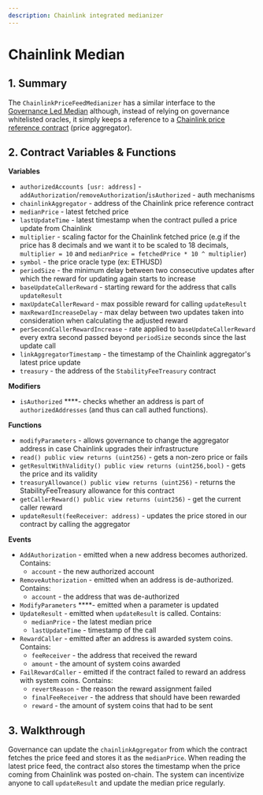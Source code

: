 ```yaml
---
description: Chainlink integrated medianizer
---
```


# Chainlink Median

## 1. Summary <a id="1-introduction"></a>

The `ChainlinkPriceFeedMedianizer` has a similar interface to the [Governance Led Median](https://reflexer-labs.gitbook.io/geb/system-contracts/untitled-1/medianizer/governance-led) although, instead of relying on governance whitelisted oracles, it simply keeps a reference to a [Chainlink price reference contract](https://feeds.chain.link/) \(price aggregator\).

## 2. Contract Variables & Functions <a id="2-contract-details"></a>

**Variables**

* `authorizedAccounts [usr: address]` - `addAuthorization`/`removeAuthorization`/`isAuthorized` - auth mechanisms
* `chainlinkAggregator` - address of the Chainlink price reference contract
* `medianPrice` - latest fetched price 
* `lastUpdateTime` - latest timestamp when the contract pulled a price update from Chainlink
* `multiplier` - scaling factor for the Chainlink fetched price \(e.g if the price has 8 decimals and we want it to be scaled to 18 decimals, `multiplier = 10` and `medianPrice = fetchedPrice * 10 ^ multiplier`\)
* `symbol` - the price oracle type \(ex: ETHUSD\)
* `periodSize` - the minimum delay between two consecutive updates after which the reward for updating again starts to increase
* `baseUpdateCallerReward` - starting reward for the address that calls `updateResult`
* `maxUpdateCallerReward` - max possible reward for calling `updateResult`
* `maxRewardIncreaseDelay` - max delay between two updates taken into consideration when calculating the adjusted reward
* `perSecondCallerRewardIncrease` - rate applied to `baseUpdateCallerReward` every extra second passed beyond `periodSize` seconds since the last update call
* `linkAggregatorTimestamp` - the timestamp of the Chainlink aggregator's latest price update
* `treasury` - the address of the `StabilityFeeTreasury` contract

**Modifiers**

* `isAuthorized` ****- checks whether an address is part of `authorizedAddresses` \(and thus can call authed functions\).

**Functions**

* `modifyParameters` - allows governance to change the aggregator address in case Chainlink upgrades their infrastructure
* `read() public view returns (uint256)` - gets a non-zero price or fails
* `getResultWithValidity() public view returns (uint256,bool)` - gets the price and its validity
* `treasuryAllowance() public view returns (uint256)` - returns the StabilityFeeTreasury allowance for this contract
* `getCallerReward() public view returns (uint256)` - get the current caller reward
* `updateResult(feeReceiver: address)` - updates the price stored in our contract by calling the aggregator

**Events**

* `AddAuthorization` - emitted when a new address becomes authorized. Contains:
  * `account` - the new authorized account
* `RemoveAuthorization` - emitted when an address is de-authorized. Contains:
  * `account` - the address that was de-authorized
* `ModifyParameters` ****- emitted when a parameter is updated
* `UpdateResult` - emitted when `updateResult` is called. Contains:
  * `medianPrice` - the latest median price
  * `lastUpdateTime` - timestamp of the call
* `RewardCaller` - emitted after an address is awarded system coins. Contains:
  * `feeReceiver` - the address that received the reward
  * `amount` - the amount of system coins awarded
* `FailRewardCaller` - emitted if the contract failed to reward an address with system coins. Contains:
  * `revertReason` - the reason the reward assignment failed
  * `finalFeeReceiver` - the address that should have been rewarded
  * `reward` - the amount of system coins that had to be sent

## 3. Walkthrough

Governance can update the `chainlinkAggregator` from which the contract fetches the price feed and stores it as the `medianPrice`. When reading the latest price feed, the contract also stores the timestamp when the price coming from Chainlink was posted on-chain. The system can incentivize anyone to call `updateResult` and update the median price regularly.

